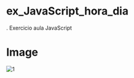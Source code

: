 # ex_JavaScript_hora_dia
. Exercicio aula JavaScript

# Image
![1](https://user-images.githubusercontent.com/80997263/193268966-ea3977e2-13da-4231-a11b-73d5c9fed27a.png)
